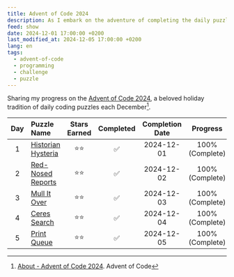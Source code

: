```yaml
---
title: Advent of Code 2024
description: As I embark on the adventure of completing the daily puzzles for Advent of Code 2024, I want to keep track of my progress.
feed: show
date: 2024-12-01 17:00:00 +0200
last_modified_at: 2024-12-05 17:00:00 +0200
lang: en
tags:
  - advent-of-code
  - programming
  - challenge
  - puzzle
---
```


Sharing my progress on the [Advent of Code 2024](https://adventofcode.com/2024), a beloved holiday tradition of daily coding puzzles each December[^1].

| Day  | Puzzle Name         | Stars Earned | Completed | Completion Date       | Progress                 |
|:----:|:--------------------|:------------:|:---------:|:---------------------:|:------------------------:|
|  1 | [Historian Hysteria](https://adventofcode.com/2024/day/1) | ⭐⭐ | ✅ | 2024-12-01 | 100% (Complete) |
|  2 | [Red-Nosed Reports](https://adventofcode.com/2024/day/2) | ⭐⭐ | ✅ | 2024-12-02 | 100% (Complete) |
|  3 | [Mull It Over](https://adventofcode.com/2024/day/3) | ⭐⭐ | ✅ | 2024-12-03 | 100% (Complete) |
|  4 | [Ceres Search](https://adventofcode.com/2024/day/4) | ⭐⭐ | ✅ | 2024-12-04 | 100% (Complete) |
|  5 | [Print Queue](https://adventofcode.com/2024/day/5) | ⭐⭐ | ✅ | 2024-12-05 | 100% (Complete) |

[^1]: [About - Advent of Code 2024](https://adventofcode.com/2024/about). Advent of Code
